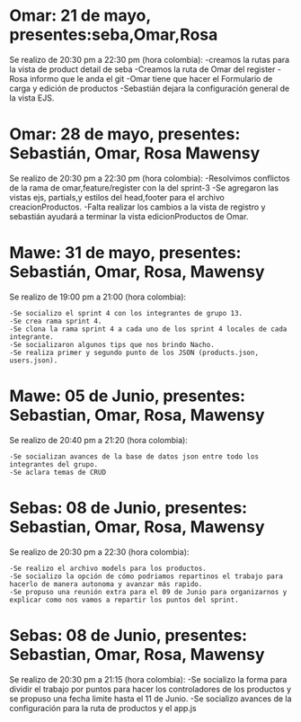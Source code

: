 # Omar: 21 de mayo, presentes:seba,Omar,Rosa
Se realizo de 20:30 pm a 22:30 pm (hora colombia):
    -creamos la rutas para la vista de product detail de seba
    -Creamos la ruta de Omar del register
    -Rosa informo que le anda el git
    -Omar tiene que hacer el Formulario de carga y edición de productos
    -Sebastián dejara la configuración general de la vista EJS.

# Omar: 28 de mayo, presentes: Sebastián, Omar, Rosa Mawensy
Se realizo de 20:30 pm a 22:30 pm (hora colombia):
    -Resolvimos conflictos de la rama de omar,feature/register con la del sprint-3
    -Se agregaron las vistas ejs, partials,y estilos del head,footer para el archivo creacionProductos.
    -Falta realizar los cambios a la vista de registro y sebastián ayudará a terminar la vista edicionProductos de Omar.

# Mawe: 31 de mayo, presentes: Sebastián, Omar, Rosa, Mawensy

Se realizo de 19:00 pm a 21:00 (hora colombia):

    -Se socializo el sprint 4 con los integrantes de grupo 13.
    -Se crea rama sprint 4.
    -Se clona la rama sprint 4 a cada uno de los sprint 4 locales de cada integrante.
    -Se socializaron algunos tips que nos brindo Nacho.
    -Se realiza primer y segundo punto de los JSON (products.json, users.json).
    

# Mawe: 05 de Junio, presentes: Sebastian, Omar, Rosa, Mawensy
Se realizo de 20:40 pm a 21:20 (hora colombia):

    -Se socializan avances de la base de datos json entre todo los integrantes del grupo.
    -Se aclara temas de CRUD

 # Sebas: 08 de Junio, presentes: Sebastian, Omar, Rosa, Mawensy
Se realizo de 20:30 pm a 22:30 (hora colombia):

    -Se realizo el archivo models para los productos.
    -Se socializo la opción de cómo podriamos repartinos el trabajo para hacerlo de manera autonoma y avanzar más rapido.
    -Se propuso una reunión extra para el 09 de Junio para organizarnos y explicar como nos vamos a repartir los puntos del sprint.

# Sebas: 08 de Junio, presentes: Sebastian, Omar, Rosa, Mawensy
Se realizo de 20:30 pm a 21:15 (hora colombia):
    -Se socializo la forma para dividir el trabajo por puntos para hacer los controladores de los productos y se propuso una fecha limite hasta el 11 de Junio.
    -Se socializo avances de la configuración para la ruta de productos y el app.js
